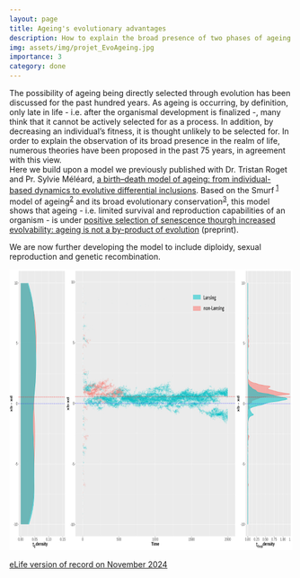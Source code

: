 ```yaml
---
layout: page
title: Ageing's evolutionary advantages
description: How to explain the broad presence of two phases of ageing amongst living organisms?
img: assets/img/projet_EvoAgeing.jpg
importance: 3
category: done
---
```


The possibility of ageing being directly selected through evolution has been discussed for the past hundred years. As ageing is occurring, by definition, only late in life - i.e. after the organismal development is finalized -, many think that it cannot be actively selected for as a process. In addition, by decreasing an individual’s fitness, it is thought unlikely to be selected for. In order to explain the observation of its broad presence in the realm of life, numerous theories have been proposed in the past 75 years, in agreement with this view.  
Here we build upon a model we previously published with Dr. Tristan Roget and Pr. Sylvie Méléard, <a href = "https://www.researchgate.net/publication/333732594_A_birth-death_model_of_ageing_from_individual-based_dynamics_to_evolutive_differential_inclusions">a birth–death model of ageing: from individual-based dynamics to evolutive differential inclusions</a>. Based on the Smurf<sup> <a href="https://www.researchgate.net/publication/233909455_Intestinal_barrier_dysfunction_links_metabolic_and_inflammatory_markers_of_aging_to_death_in_Drosophila">1</a></sup> model of ageing<sup><a href="https://www.researchgate.net/publication/283494420_A_New_Discontinuous_2_Phases_of_Aging_Model_Lessons_from_Drosophila_melanogaster">2</a></sup> and its broad evolutionary conservation<sup><a href="https://www.researchgate.net/publication/299338408_Two_phases_of_aging_separated_by_the_Smurf_transition_as_a_public_path_to_death">3</a></sup>, this model shows that ageing - i.e. limited survival and reproduction capabilities of an organism - is under <a href = "https://www.researchgate.net/publication/359222431_Positive_selection_of_senescence_through_increased_evolvability_ageing_is_not_a_by-product_of_evolution">positive selection of senescence thourgh increased evolvability: ageing is not a by-product of evolution</a> (preprint). 
<p>We are now further developing the model to include diploidy, sexual reproduction and genetic recombination.

<img src="/assets/img/mixed_sim.jpg"
     alt="evolution of haploid bd organisms in competition for resources"
     width="780"
     height="500"
     title="Evolution of a population of bd organisms with (xb-xd) € [-10; 10] leads to the selection of Lansing effect-bearing individuals">

<p><a href="https://elifesciences.org/articles/92914">eLife version of record on November 2024  </a>